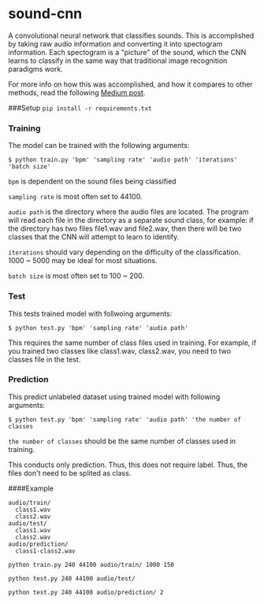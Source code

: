 # sound-cnn
A convolutional neural network that classifies sounds. This is accomplished by taking raw audio information and converting it into spectogram information. Each spectogram is a "picture" of the sound, which the CNN learns to classify in the same way that traditional image recognition paradigms work.

For more info on how this was accomplished, and how it compares to other methods, read the following [Medium post](https://medium.com/@awjuliani/recognizing-sounds-a-deep-learning-case-study-1bc37444d44d#.5ubhfdh0h).

###Setup
`pip install -r requirements.txt`

### Training
The model can be trained with the following arguments:

`$ python train.py 'bpm' 'sampling rate' 'audio path' 'iterations' 'batch size'`

`bpm` is dependent on the sound files being classified

`sampling rate` is most often set to 44100.

`audio path` is the directory where the audio files are located. The program will read each file in the directory as a separate sound class, for example: if the directory has
two files file1.wav and file2.wav, then there will be two classes that the CNN will attempt to learn to identify.

`iterations` should vary depending on the difficulty of the classification. 1000 ~ 5000 may be ideal for most situations.

`batch size` is most often set to 100 ~ 200.

### Test
This tests trained model with follwoing arguments:

`$ python test.py 'bpm' 'sampling rate' 'audio path'`

This requires the same number of class files used in training. For example, if you trained two classes like class1.wav, class2.wav, you need to two classes file in the test.

### Prediction
This predict unlabeled dataset using trained model with following arguments:

`$ python test.py 'bpm' 'sampling rate' 'audio path' 'the number of classes`

`the number of classes` should be the same number of classes used in training.

This conducts only prediction. Thus, this does not require label. Thus, the files don't need to be splited as class.

####Example

```
audio/train/
  class1.wav
  class2.wav
audio/test/
  class1.wav
  class2.wav
audio/prediction/
  class1-class2.wav
```

`python train.py 240 44100 audio/train/ 1000 150`

`python test.py 240 44100 audio/test/`

`python test.py 240 44100 audio/prediction/ 2`
